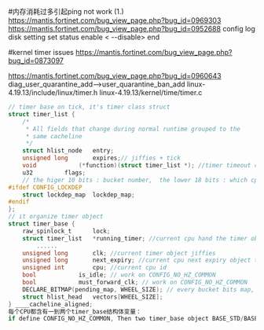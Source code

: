 #内存消耗过多引起ping not  work
(1.) https://mantis.fortinet.com/bug_view_page.php?bug_id=0969303
https://mantis.fortinet.com/bug_view_page.php?bug_id=0952688
config log disk setting
    set status enable  < --disable>
end

#kernel timer issues
https://mantis.fortinet.com/bug_view_page.php?bug_id=0873097

https://mantis.fortinet.com/bug_view_page.php?bug_id=0960643
diag_user_quarantine_add-->user_quarantine_ban_add
linux-4.19.13/include/linux/timer.h
linux-4.19.13/kernel/time/timer.c
```c
// timer base on tick, it's timer class struct 
struct timer_list {
	/*
	 * All fields that change during normal runtime grouped to the
	 * same cacheline
	 */
	struct hlist_node	entry;
	unsigned long		expires;// jiffies + tick
	void			(*function)(struct timer_list *); //timer timeout call func
	u32			flags;
    // the higer 10 bits : bucket number,  the lower 18 bits : which cpu 
#ifdef CONFIG_LOCKDEP
	struct lockdep_map	lockdep_map;
#endif
};
// it organize timer object
struct timer_base {
	raw_spinlock_t		lock;
	struct timer_list	*running_timer; //current cpu hand the timer object
        ......
	unsigned long		clk; //current timer object jiffies 
	unsigned long		next_expiry; //current cpu next expiry object timeout
	unsigned int		cpu; //current cpu id
	bool			is_idle; // work on CONFIG_NO_HZ_COMMON
	bool			must_forward_clk; // work on CONFIG_NO_HZ_COMMON
	DECLARE_BITMAP(pending_map, WHEEL_SIZE); // every bucket bits map, set 1 when have timer object in bucket
	struct hlist_head	vectors[WHEEL_SIZE];
} ____cacheline_aligned;
每个CPU都含有一到两个timer_base结构体变量：
if define CONFIG_NO_HZ_COMMON, Then two timer_base object BASE_STD/BASE_DEF
```